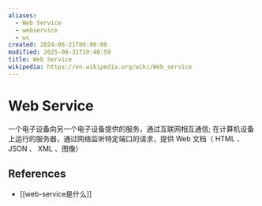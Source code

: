 ```yaml
---
aliases:
  - Web Service
  - webservice
  - ws
created: 2024-08-21T00:00:00
modified: 2025-08-31T10:40:59
title: Web Service
wikipedia: https://en.wikipedia.org/wiki/Web_service
---
```


# Web Service

一个电子设备向另一个电子设备提供的服务，通过互联网相互通信; 在计算机设备上运行的服务器，通过网络监听特定端口的请求，提供 Web 文档（ HTML 、 JSON 、 XML 、图像）

## References

- [[web-service是什么]]
